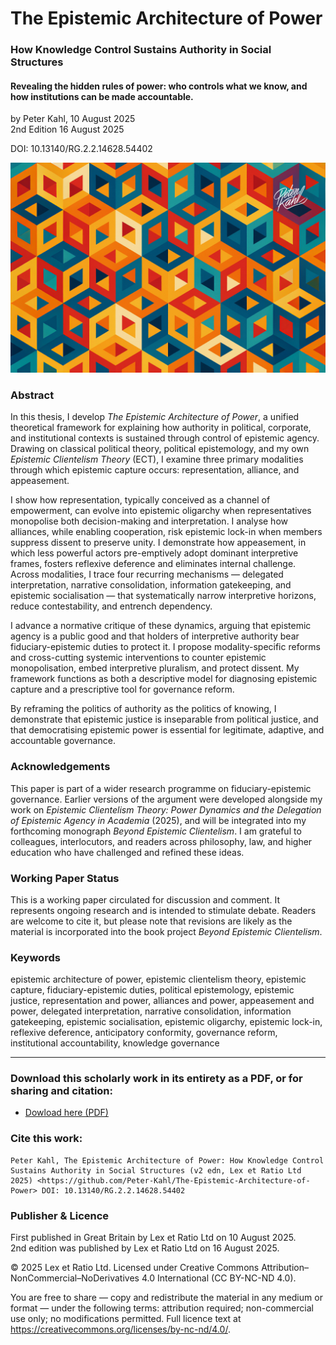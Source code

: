 # The Epistemic Architecture of Power

### How Knowledge Control Sustains Authority in Social Structures

#### Revealing the hidden rules of power: who controls what we know, and how institutions can be made accountable.

by Peter Kahl, 10 August 2025\
2nd Edition 16 August 2025

DOI: 10.13140/RG.2.2.14628.54402

![alt text](https://github.com/Peter-Kahl/The-Epistemic-Architecture-of-Power/blob/main/Epistemic_Architecture_of_Power.jpg?raw=true)

### Abstract

In this thesis, I develop _The Epistemic Architecture of Power_, a unified theoretical framework for explaining how authority in political, corporate, and institutional contexts is sustained through control of epistemic agency. Drawing on classical political theory, political epistemology, and my own _Epistemic Clientelism Theory_ (ECT), I examine three primary modalities through which epistemic capture occurs: representation, alliance, and appeasement.

I show how representation, typically conceived as a channel of empowerment, can evolve into epistemic oligarchy when representatives monopolise both decision-making and interpretation. I analyse how alliances, while enabling cooperation, risk epistemic lock-in when members suppress dissent to preserve unity. I demonstrate how appeasement, in which less powerful actors pre-emptively adopt dominant interpretive frames, fosters reflexive deference and eliminates internal challenge. Across modalities, I trace four recurring mechanisms — delegated interpretation, narrative consolidation, information gatekeeping, and epistemic socialisation — that systematically narrow interpretive horizons, reduce contestability, and entrench dependency.

I advance a normative critique of these dynamics, arguing that epistemic agency is a public good and that holders of interpretive authority bear fiduciary-epistemic duties to protect it. I propose modality-specific reforms and cross-cutting systemic interventions to counter epistemic monopolisation, embed interpretive pluralism, and protect dissent. My framework functions as both a descriptive model for diagnosing epistemic capture and a prescriptive tool for governance reform.

By reframing the politics of authority as the politics of knowing, I demonstrate that epistemic justice is inseparable from political justice, and that democratising epistemic power is essential for legitimate, adaptive, and accountable governance.

### Acknowledgements

This paper is part of a wider research programme on fiduciary-epistemic governance. Earlier versions of the argument were developed alongside my work on _Epistemic Clientelism Theory: Power Dynamics and the Delegation of Epistemic Agency in Academia_ (2025), and will be integrated into my forthcoming monograph _Beyond Epistemic Clientelism_. I am grateful to colleagues, interlocutors, and readers across philosophy, law, and higher education who have challenged and refined these ideas.

### Working Paper Status

This is a working paper circulated for discussion and comment. It represents ongoing research and is intended to stimulate debate. Readers are welcome to cite it, but please note that revisions are likely as the material is incorporated into the book project _Beyond Epistemic Clientelism_.

### Keywords

epistemic architecture of power, epistemic clientelism theory, epistemic capture, fiduciary-epistemic duties, political epistemology, epistemic justice, representation and power, alliances and power, appeasement and power, delegated interpretation, narrative consolidation, information gatekeeping, epistemic socialisation, epistemic oligarchy, epistemic lock-in, reflexive deference, anticipatory conformity, governance reform, institutional accountability, knowledge governance

---

### Download this scholarly work in its entirety as a PDF, or for sharing and citation:

- [Dowload here (PDF)](https://raw.githubusercontent.com/Peter-Kahl/The-Epistemic-Architecture-of-Power/master/Kahl_P_The_Epistemic_Architecture_of_Power_v2_16-AUG-2025.pdf)

### Cite this work:

```
Peter Kahl, The Epistemic Architecture of Power: How Knowledge Control Sustains Authority in Social Structures (v2 edn, Lex et Ratio Ltd 2025) <https://github.com/Peter-Kahl/The-Epistemic-Architecture-of-Power> DOI: 10.13140/RG.2.2.14628.54402
```

### Publisher & Licence

First published in Great Britain by Lex et Ratio Ltd on 10 August 2025.\
2nd edition was published by Lex et Ratio Ltd on 16 August 2025.

© 2025 Lex et Ratio Ltd. Licensed under Creative Commons Attribution–NonCommercial–NoDerivatives 4.0 International (CC BY-NC-ND 4.0).

You are free to share — copy and redistribute the material in any medium or format — under the following terms: attribution required; non-commercial use only; no modifications permitted. Full licence text at <https://creativecommons.org/licenses/by-nc-nd/4.0/>.